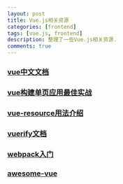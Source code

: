 ```yaml
---
layout: post
title: Vue.js相关资源
categories: [frontend]
tags: [vue.js, frontend]
description: 整理了一些Vue.js相关资源.
comments: true
---
```


### [vue中文文档](https://vuefe.cn/)

### [vue构建单页应用最佳实战](https://segmentfault.com/a/1190000005009052)

### [vue-resource用法介绍](http://www.doc00.com/doc/1001004eg)

### [vuerify文档](https://github.com/QingWei-Li/vuerify/wiki/%E5%B8%AE%E5%8A%A9%E6%96%87%E6%A1%A3)

### [webpack入门](http://www.jianshu.com/p/42e11515c10f#)

### [awesome-vue](https://github.com/vuejs/awesome-vue)
